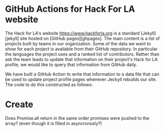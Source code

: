 # GitHub Actions for Hack For LA website

The Hack for LA's website https://www.hackforla.org is a standard [Jekyll][jekyll] site hosted on [GitHub pages][ghpages]. The main content is a list of projects built by teams in our organization. Some of the data we want to show for each project is available from their GitHub repository. In particular the languages the project uses and a ranked list of contributors. Rather than ask the team leads to update that information on their project's Hack for LA profile, we would like to query that information from GitHub daily.

We have built a GitHub Action to write that information to a data file that can be used to update project profile pages whenever Jeckyll rebuilds our site. The code to do this constructed as follows: 

# Create 

Does Promise.all return in the same order promises were pushed to the array? (even though it is filled in asyncronosly?)